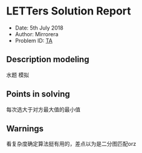 
# LETTers Solution Report 
 
- Date: 5th July 2018 
- Author: Mirrorera 
- Problem ID: [TA](https://www.nowcoder.com/acm/contest/144/A) 

## Description modeling 
水题 模拟 

## Points in solving 
每次选大于对方最大值的最小值 

## Warnings 
看复杂度确定算法挺有用的，差点以为是二分图匹配orz 
 
